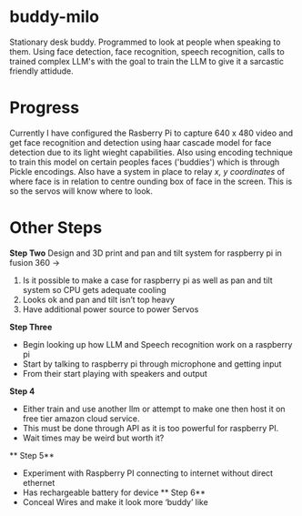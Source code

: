# buddy-milo
Stationary desk buddy. Programmed to look at people when speaking to them. Using face detection, face recognition, speech recognition, calls to trained complex LLM's with the goal to train the LLM to give it a sarcastic friendly attidude.

# Progress

Currently I have configured the Rasberry Pi to capture 640 x 480 video and get face recognition and detection using haar cascade model for face detection due to its light wieght capabilities. Also using encoding technique to train this model on certain peoples faces ('buddies') which is through Pickle encodings. Also have a system in place to relay _x, y coordinates_ of where face is in relation to centre ounding box of face in the screen. This is so the servos will know where to look.

# Other Steps
**Step Two**
Design and 3D print and pan and tilt system for raspberry pi in fusion 360 ->
1. Is it possible to make a case for raspberry pi as well as pan and tilt system so CPU gets adequate cooling
2. Looks ok and pan and tilt isn’t top heavy
3. Have additional power source to power Servos

**Step Three**
- Begin looking up how LLM and Speech recognition work on a raspberry pi
- Start by talking to raspberry pi through microphone and getting input
- From their start playing with speakers and output

**Step 4**
- Either train and use another llm or attempt to make one then host it on free tier amazon cloud service. 
- This must be done through API as it is too powerful for raspberry PI. 
- Wait times may be weird but worth it?

**
Step 5**
- Experiment with Raspberry PI connecting to internet without direct ethernet
- Has rechargeable battery for device
**
Step 6**
- Conceal Wires and make it look more ‘buddy’ like
